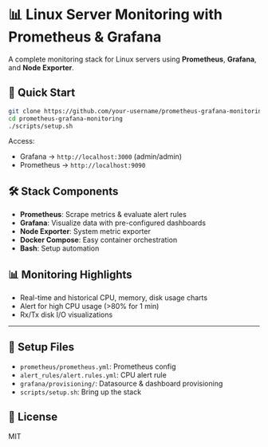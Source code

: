 # 📊 Linux Server Monitoring with Prometheus & Grafana

A complete monitoring stack for Linux servers using **Prometheus**, **Grafana**, and **Node Exporter**.

## 🚀 Quick Start

```bash
git clone https://github.com/your-username/prometheus-grafana-monitoring.git
cd prometheus-grafana-monitoring
./scripts/setup.sh
```

Access:
- Grafana → `http://localhost:3000` (admin/admin)
- Prometheus → `http://localhost:9090`

## 🛠️ Stack Components
- **Prometheus**: Scrape metrics & evaluate alert rules
- **Grafana**: Visualize data with pre-configured dashboards
- **Node Exporter**: System metric exporter
- **Docker Compose**: Easy container orchestration
- **Bash**: Setup automation

## 📊 Monitoring Highlights
- Real-time and historical CPU, memory, disk usage charts
- Alert for high CPU usage (>80% for 1 min)
- Rx/Tx disk I/O visualizations

---

## 📂 Setup Files

- `prometheus/prometheus.yml`: Prometheus config
- `alert_rules/alert.rules.yml`: CPU alert rule
- `grafana/provisioning/`: Datasource & dashboard provisioning
- `scripts/setup.sh`: Bring up the stack

## 📝 License

MIT
